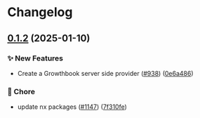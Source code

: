 # Changelog

## [0.1.2](https://github.com/open-feature/js-sdk-contrib/compare/growthbook-provider-v0.1.1...growthbook-provider-v0.1.2) (2025-01-10)


### ✨ New Features

* Create a Growthbook server side provider ([#938](https://github.com/open-feature/js-sdk-contrib/issues/938)) ([0e6a486](https://github.com/open-feature/js-sdk-contrib/commit/0e6a4861368f69c8ed109f44464f94240567f110))


### 🧹 Chore

* update nx packages ([#1147](https://github.com/open-feature/js-sdk-contrib/issues/1147)) ([7f310fe](https://github.com/open-feature/js-sdk-contrib/commit/7f310fe87101b8aa793e1436e63c7602ccc202e3))
